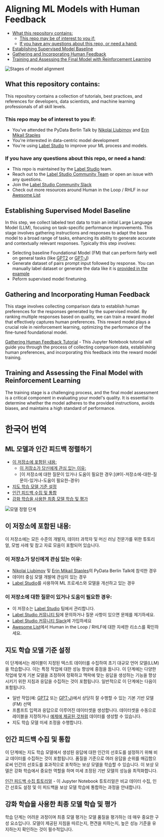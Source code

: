 # Aligning ML Models with Human Feedback

- [What this repository contains:](#what-this-repository-contains)
  - [This repo may be of interest to you if:](#this-repo-may-be-of-interest-to-you-if)
  - [If you have any questions about this repo, or need a hand:](#if-you-have-any-questions-about-this-repo-or-need-a-hand)
- [Establishing Supervised Model Baseline](#establishing-supervised-model-baseline)
- [Gathering and Incorporating Human Feedback](#gathering-and-incorporating-human-feedback)
- [Training and Assessing the Final Model with Reinforcement Learning](#training-and-assessing-the-final-model-with-reinforcement-learning)

![Stages of model alignment](./images/RLHF.png)

## What this repository contains:
This repository contains a collection of tutorials, best practices, and references for developers, data scientists, and machine learning professionals of all skill levels. 

### This repo may be of interest to you if: 
- You've attended the PyData Berlin Talk by [Nikolai Liubimov](https://www.linkedin.com/in/liubimov/) and [Erin Mikail Staples](https://www.linkedin.com/in/erinmikail/)
- You're interested in data-centric model development
- You're using [Label Studio](https://labelstud.io) to improve your ML process and models.

### If you have any questions about this repo, or need a hand:
- This repo is maintained by the [Label Studio](https://labelstud.io) team. 
- Reach out to the [Label Studio Community Team](mailto:community@labelstud.io) or open an issue with any questions.
- Join the [Label Studio Community Slack](https://slack.labelstud.io/?source=github-RLHF)
- Check out more resources around Human in the Loop / RHLF in our [Awesome List](https://github.com/heartexlabs/awesome-human-in-the-loop/tree/master)


## Establishing Supervised Model Baseline
In this step, we collect labeled text data to train an initial Large Language Model (LLM), focusing on task-specific performance improvements. This stage involves gathering instructions and responses to adapt the base model to a broad range of tasks, enhancing its ability to generate accurate and contextually relevant responses.
Typically this step involves:
- Selecting baseline Foundational Model (FM) that can perform fairly well on general tasks (like [GPT2](https://huggingface.co/gpt2) or [GPT-J](https://huggingface.co/EleutherAI/gpt-j-6b))
- Generate dataset of pairs prompt input followed by response. You can manually label dataset or generate the data like it is [provided in the example](https://github.com/tatsu-lab/stanford_alpaca)
- Peform supervised model finetuning.

## Gathering and Incorporating Human Feedback
This stage involves collecting comparison data to establish human preferences for the responses generated by the supervised model. By ranking multiple responses based on quality, we can train a reward model that effectively captures human preferences. This reward model plays a crucial role in reinforcement learning, optimizing the performance of the fine-tuned foundational model.

[Gathering Human Feedback Tutorial](tutorials/RLHF_with_Custom_Datasets.ipynb) - This Jupyter Notebook tutorial will guide you through the process of collecting comparison data, establishing human preferences, and incorporating this feedback into the reward model training.

## Training and Assessing the Final Model with Reinforcement Learning
The training stage is a challenging process, and the final model assessment is a critical component in evaluating your model's quality. It is essential to determine whether the model adheres to the provided instructions, avoids biases, and maintains a high standard of performance.

# 한국어 번역
## ML 모델과 인간 피드백 정렬하기

- [이 저장소에 포함된 내용:](#이-저장소에-포함된-내용)
  - [이 저장소가 당신에게 관심 있는 이유:](#이-저장소가-당신에게-관심-있는-이유)
  - [이 저장소에 대한 질문이 있거나 도움이 필요한 경우:](#이-저장소에-대한-질문이-있거나-도움이 필요한-경우)
- [지도 학습 모델 기준 설정](#지도-학습-모델-기준-설정)
- [인간 피드백 수집 및 통합](#인간-피드백-수집-및-통합)
- [강화 학습을 사용한 최종 모델 학습 및 평가](#강화-학습을-사용한-최종-모델-학습-및-평가)

![모델 정렬 단계](./images/RLHF.png)

## 이 저장소에 포함된 내용:

이 저장소에는 모든 수준의 개발자, 데이터 과학자 및 머신 러닝 전문가를 위한 튜토리얼, 모범 사례 및 참고 자료 모음이 포함되어 있습니다.

### 이 저장소가 당신에게 관심 있는 이유:
- [Nikolai Liubimov](https://www.linkedin.com/in/liubimov/) 및 [Erin Mikail Staples](https://www.linkedin.com/in/erinmikail/)의 PyData Berlin Talk에 참석한 경우
- 데이터 중심 모델 개발에 관심이 있는 경우
- [Label Studio](https://labelstud.io)를 사용하여 ML 프로세스와 모델을 개선하고 있는 경우

### 이 저장소에 대한 질문이 있거나 도움이 필요한 경우:
- 이 저장소는 [Label Studio](https://labelstud.io) 팀에서 관리합니다.
- [Label Studio 커뮤니티 팀](mailto:community@labelstud.io)에 문의하거나 질문 사항이 있으면 문제를 제기하세요.
- [Label Studio 커뮤니티 Slack](https://slack.labelstud.io/?source=github-RLHF)에 가입하세요
- [Awesome List](https://github.com/heartexlabs/awesome-human-in-the-loop/tree/master)에서 Human in the Loop / RHLF에 대한 자세한 리소스를 확인하세요.


## 지도 학습 모델 기준 설정
이 단계에서는 레이블이 지정된 텍스트 데이터를 수집하여 초기 대규모 언어 모델(LLM)을 학습합니다. 이는 특정 작업에 대한 성능 향상에 중점을 둡니다. 이 단계에는 다양한 작업에 맞게 기본 모델을 조정하여 정확하고 맥락에 맞는 응답을 생성하는 기능을 향상시키기 위한 지침과 응답을 수집하는 것이 포함됩니다.
일반적으로 이 단계에는 다음이 포함됩니다.
- 일반 작업(예: [GPT2](https://huggingface.co/gpt2) 또는 [GPT-J](https://huggingface.co/EleutherAI/gpt-j-6b))에서 상당히 잘 수행할 수 있는 기본 기반 모델(FM) 선택
- 프롬프트 입력과 응답으로 이루어진 데이터셋을 생성합니다. 데이터셋을 수동으로 레이블을 지정하거나 [예제에 제공된 것처럼](https://github.com/tatsu-lab/stanford_alpaca) 데이터를 생성할 수 있습니다.
- 지도 학습 모델 미세 조정을 수행합니다.

## 인간 피드백 수집 및 통합
이 단계에는 지도 학습 모델에서 생성된 응답에 대한 인간의 선호도를 설정하기 위해 비교 데이터를 수집하는 것이 포함됩니다. 품질을 기준으로 여러 응답을 순위를 매김함으로써 인간의 선호도를 효과적으로 포착하는 보상 모델을 학습할 수 있습니다. 이 보상 모델은 강화 학습에서 중요한 역할을 하며 미세 조정된 기반 모델의 성능을 최적화합니다.

[인간 피드백 수집 튜토리얼](tutorials/RLHF_with_Custom_Datasets.ipynb) - 이 Jupyter Notebook 튜토리얼은 비교 데이터 수집, 인간 선호도 설정 및 이 피드백을 보상 모델 학습에 통합하는 과정을 안내합니다.

## 강화 학습을 사용한 최종 모델 학습 및 평가
학습 단계는 어려운 과정이며 최종 모델 평가는 모델 품질을 평가하는 데 매우 중요한 구성 요소입니다. 모델이 제공된 지침을 따르는지, 편견을 피하는지, 높은 성능 기준을 유지하는지 확인하는 것이 필수적입니다.

